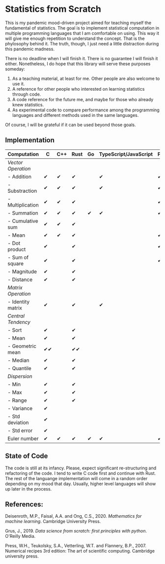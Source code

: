 # Statistics from Scratch

This is my pandemic mood-driven project aimed for teaching myself the fundamental of statistics. The goal is to implement statistical computation in multiple programming languages that I am comfortable on using. This way it will give me enough repetition to understand the concept. That is the phylosophy behind it. The truth, though, I just need a little distraction during this pandemic madness.

There is no deadline when I will finish it. There is no guarantee I will finish it either. Nonetheless, I do hope that this library will serve these purposes someday:

1. As a teaching material, at least for me. Other people are also welcome to use it.
2. A reference for other people who interested on learning statistics through code.
3. A code reference for the future me, and maybe for those who already knew statistics.
4. As experimental code to compare performance among the programming languages and different methods used in the same languages.

Of course, I will be grateful if it can be used beyond those goals.

## Implementation

<!-- Need update! -->

| Computation             | C   | C++ | Rust | Go  | TypeScript/JavaScript | Python | Julia | R   |
| ----------------------- | --- | --- | ---- | --- | --------------------- | ------ | ----- | --- |
| <i>Vector Operation</i> |     |     |      |     |                       |        |       |     |
| - Addition              | ✔   |✔   | ✔    |     | ✔                    | ✔      |       | ✔   |
| - Substraction          | ✔   |✔   | ✔    |     | ✔                   | ✔      |       | ✔   |
| - Multiplication        | ✔   |✔   | ✔    |     |                      | ✔      |       | ✔   |
| - Summation             | ✔   |✔   | ✔    | ✔   | ✔                   | ✔      |       | ✔   |
| - Cumulative sum        | ✔   |✔   | ✔    |     |                       |        |       |     |
| - Mean                  | ✔   |✔   | ✔    |     |                      | ✔      |       | ✔   |
| - Dot product           | ✔   |     | ✔    |     |                       | ✔      |       | ✔   |
| - Sum of square         | ✔   |     | ✔    |     |                       | ✔      |       | ✔   |
| - Magnitude             | ✔   |     | ✔    |     |                       |        |       | ✔   |
| - Distance              | ✔   |     | ✔    |     |                       |        |       | ✔   |
| <i>Matrix Operation</i> |     |     |      |     |                       |        |       |     |
| - Identity matrix       | ✔   |     | ✔    |     | ✔                    |        |       | ✔   |
| <i>Central Tendency</i> |     |     |      |     |                       |        |       |     |
| - Sort                  | ✔   |     | ✔    |     |                       |        |       |     |
| - Mean                  | ✔   |     | ✔    |     |                       |        |       |     |
| - Geometric mean        | ✔✔ |     | ✔✔   |     |                       |        |       |     |
| - Median                | ✔   |     | ✔    |     |                       |        |       |     |
| - Quantile              | ✔   |     | ✔    |     |                       |        |       |     |
| <i>Dispersion</i>       |     |     |      |     |                       |        |       |     |
| - Min                   | ✔   |     | ✔    |     |                       |        |       |     |
| - Max                   | ✔   |     | ✔    |     |                       |        |       |     |
| - Range                 | ✔   |     | ✔    |     |                       |        |       |     |
| - Variance              | ✔   |     |      |     |                       |        |       |     |
| - Std deviation         | ✔   |     |      |     |                       |        |       |     |
| - Std error             | ✔   |     |      |     |                       |        |       |     |
| Euler number            | ✔   | ✔   | ✔    | ✔   | ✔                   | ✔      | ✔     |     |

## State of Code

The code is still at its infancy. Please, expect significant re-structuring and refactoring of the code. I tend to write C code first and continue with Rust. The rest of the languange implementation will come in a random order depending on my mood that day. Usually, higher level languages will show up later in the process. 

## References:

Deisenroth, M.P., Faisal, A.A. and Ong, C.S., 2020. <i>Mathematics for machine learning</i>. Cambridge University Press.

Grus, J., 2019. <i>Data science from scratch: first principles with python</i>. O'Reilly Media.

Press, W.H., Teukolsky, S.A., Vetterling, W.T. and Flannery, B.P., 2007. Numerical recipes 3rd edition: The art of scientific computing. Cambridge university press.
